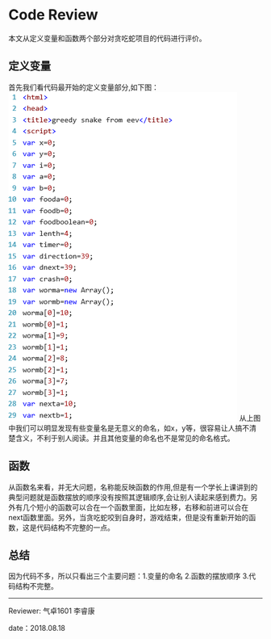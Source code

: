 # Code Review
本文从定义变量和函数两个部分对贪吃蛇项目的代码进行评价。
## 定义变量
首先我们看代码最开始的定义变量部分,如下图：![...](变量.PNG "...")
从上图中我们可以明显发现有些变量名是无意义的命名，如x，y等，很容易让人搞不清楚含义，不利于别人阅读。并且其他变量的命名也不是常见的命名格式。
## 函数
从函数名来看，并无大问题，名称能反映函数的作用,但是有一个学长上课讲到的典型问题就是函数摆放的顺序没有按照其逻辑顺序,会让别人读起来感到费力。另外有几个短小的函数可以合在一个函数里面，比如左移，右移和前进可以合在next函数里面。另外，当贪吃蛇咬到自身时，游戏结束，但是没有重新开始的函数，这是代码结构不完整的一点。
## 总结
因为代码不多，所以只看出三个主要问题：1.变量的命名 2.函数的摆放顺序 3.代码结构不完整。
***
Reviewer: 气卓1601 李睿康

date：2018.08.18